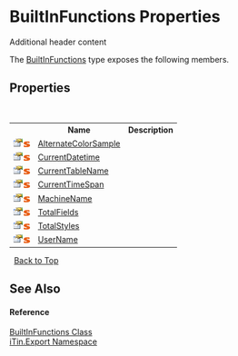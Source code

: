 # BuiltInFunctions Properties
Additional header content 

The <a href="7e68f5cb-00a1-7efd-d42f-e5ddae7d6398">BuiltInFunctions</a> type exposes the following members.


## Properties
&nbsp;<table><tr><th></th><th>Name</th><th>Description</th></tr><tr><td>![Public property](media/pubproperty.gif "Public property")![Static member](media/static.gif "Static member")</td><td><a href="b2036b43-13f5-2859-f77f-f2d76b93073e">AlternateColorSample</a></td><td /></tr><tr><td>![Public property](media/pubproperty.gif "Public property")![Static member](media/static.gif "Static member")</td><td><a href="b1f8061f-f4ec-4200-6470-8622317628cb">CurrentDatetime</a></td><td /></tr><tr><td>![Public property](media/pubproperty.gif "Public property")![Static member](media/static.gif "Static member")</td><td><a href="389d687a-a35c-0bf1-dea4-d98f3ab6b8eb">CurrentTableName</a></td><td /></tr><tr><td>![Public property](media/pubproperty.gif "Public property")![Static member](media/static.gif "Static member")</td><td><a href="b48ae4cd-f210-3565-cba1-440a6ac8f10b">CurrentTimeSpan</a></td><td /></tr><tr><td>![Public property](media/pubproperty.gif "Public property")![Static member](media/static.gif "Static member")</td><td><a href="714ff799-d8ee-75a4-b2d1-65e2bdcceafc">MachineName</a></td><td /></tr><tr><td>![Public property](media/pubproperty.gif "Public property")![Static member](media/static.gif "Static member")</td><td><a href="6897278c-7427-2888-e51a-2fb53fff9912">TotalFields</a></td><td /></tr><tr><td>![Public property](media/pubproperty.gif "Public property")![Static member](media/static.gif "Static member")</td><td><a href="1f8524c8-ab9c-d891-e3f6-7fe90014e525">TotalStyles</a></td><td /></tr><tr><td>![Public property](media/pubproperty.gif "Public property")![Static member](media/static.gif "Static member")</td><td><a href="7affb7e3-701f-4299-0ca7-fc82fd688880">UserName</a></td><td /></tr></table>&nbsp;
<a href="#builtinfunctions-properties">Back to Top</a>

## See Also


#### Reference
<a href="7e68f5cb-00a1-7efd-d42f-e5ddae7d6398">BuiltInFunctions Class</a><br /><a href="3fffd16d-e8dd-a992-537b-8b7ec294fc13">iTin.Export Namespace</a><br />
